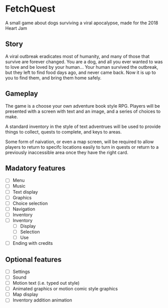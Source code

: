# FetchQuest
A small game about dogs surviving a viral apocalypse, made for the 2018 Heart Jam

## Story
A viral outbreak eradicates most of humanity, and many of those that survive are forever changed. You are a dog, and all you ever wanted to was to love and be loved by your human... Your human survived the outbreak, but they left to find food days ago, and never came back. Now it is up to you to find them, and bring them home safely.

## Gameplay
The game is a choose your own adventure book style RPG. Players will be presented with a screen with text and an image, and a series of choices to make. 

A standard inventory in the style of text adventrues will be used to provide things to collect, quests to complete, and keys to areas.

Some form of naivation, or even a map screen, will be required to allow players to return to specifc locations easily to turn in quests or return to a previously inaccessible area once they have the right card.

## Madatory features
- [ ] Menu
- [ ] Music
- [ ] Text display
- [ ] Graphics
- [ ] Choice selection
- [ ] Navigation
- [ ] Inventory
- [ ] Inventory
  - [ ] Display
  - [ ] Selection
  - [ ] Use
- [ ] Ending with credits

## Optional features
- [ ] Settings
- [ ] Sound
- [ ] Motion text (i.e. typed out style)
- [ ] Animated graphics or motion comic style graphics
- [ ] Map display
- [ ] Inventory addition animation
